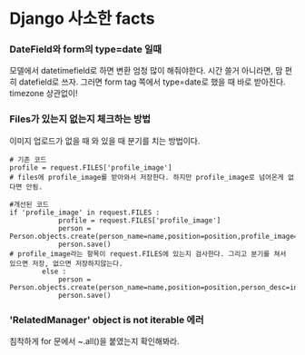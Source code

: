 # Django 사소한 facts

### DateField와 form의 type=date 일때
모델에서 datetimefield로 하면 변환 엄청 많이 해줘야한다.
시간 쓸거 아니라면, 맘 편히 datefield로 쓰자.
그러면 form tag 쪽에서 type=date로 했을 때 바로 받아진다. timezone 상관없이!

### Files가 있는지 없는지 체크하는 방법
 이미지 업로드가 없을 때 와 있을 때 분기를 치는 방법이다.

```
# 기존 코드
profile = request.FILES['profile_image']
# files에 profile_image를 받아와서 저장한다. 하지만 profile_image로 넘어온게 없다면 안됨.

#개선된 코드
if 'profile_image' in request.FILES :
            profile = request.FILES['profile_image']
            person = Person.objects.create(person_name=name,position=position,profile_image=profile,person_desc=intro,person_oneline=oneline)
            person.save()
# profile_image라는 항목이 request.FILES에 있는지 검사한다. 그리고 분기를 쳐서 있으면 저장, 없으면 저장하지않는다.
        else :
            person = Person.objects.create(person_name=name,position=position,person_desc=intro,person_oneline=oneline)
            person.save()
```


### 'RelatedManager' object is not iterable 에러

침착하게 for 문에서 ~.all()을 붙였는지 확인해봐라.
